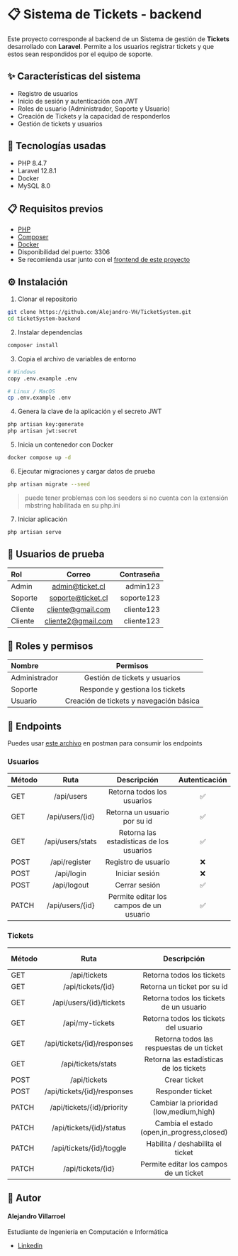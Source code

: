 # 📋 Sistema de Tickets - backend
Este proyecto corresponde al backend de un Sistema de gestión de **Tickets** desarrollado con **Laravel**. Permite a los usuarios registrar tickets y que estos sean respondidos por el equipo de soporte.

## ✨ Características del sistema
- Registro de usuarios
- Inicio de sesión y autenticación con JWT
- Roles de usuario (Administrador, Soporte y Usuario)
- Creación de Tickets y la capacidad de responderlos
- Gestión de tickets y usuarios

## 🧪 Tecnologías usadas
- PHP 8.4.7
- Laravel 12.8.1
- Docker
- MySQL 8.0

## 📋 Requisitos previos
- [PHP](https://www.php.net/downloads.php)
- [Composer](https://getcomposer.org/download/)
- [Docker](https://www.docker.com/)
- Disponibilidad del puerto: 3306
- Se recomienda usar junto con el [frontend de este proyecto](https://github.com/Alejandro-VH/ticketSystem-frontend)

## ⚙️ Instalación
1. Clonar el repositorio
```bash
git clone https://github.com/Alejandro-VH/TicketSystem.git
cd ticketSystem-backend
```

2. Instalar dependencias
```bash
composer install
```

3. Copia el archivo de variables de entorno
```bash
# Windows
copy .env.example .env

# Linux / MacOS
cp .env.example .env
```

4. Genera la clave de la aplicación y el secreto JWT
```bash
php artisan key:generate
php artisan jwt:secret
```

5. Inicia un contenedor con Docker
```bash
docker compose up -d
```

6. Ejecutar migraciones y cargar datos de prueba
```bash
php artisan migrate --seed
```
> puede tener problemas con los seeders si no cuenta con la extensión mbstring habilitada en su php.ini
7. Iniciar aplicación
```bash
php artisan serve
```

## 👥 Usuarios de prueba

| Rol | Correo   | Contraseña  |
|:----------|:--------:|---------:|
| Admin | admin@ticket.cl | admin123  |
| Soporte | soporte@ticket.cl | soporte123  |
| Cliente | cliente@gmail.com | cliente123  |
| Cliente | cliente2@gmail.com | cliente123  |

## 🔐 Roles y permisos

| Nombre | Permisos   |
|:----------|:--------:|
| Administrador | Gestión de tickets y usuarios |
| Soporte | Responde y gestiona los tickets  |
| Usuario | Creación de tickets y navegación básica|

## 🔌 Endpoints

Puedes usar [este archivo](/postman/ticketSystem.postman_collection.json) en postman para consumir los endpoints

### Usuarios
| Método | Ruta   | Descripción  | Autenticación |
|:----------|:--------:|:---------:|:---------:|
| GET | /api/users | Retorna todos los usuarios  | ✅ |
| GET | /api/users/{id} | Retorna un usuario por su id | ✅ |
| GET | /api/users/stats | Retorna las estadísticas de los usuarios  | ✅ |
| POST | /api/register | Registro de usuario  | ❌ |
| POST | /api/login | Iniciar sesión  | ❌ |
| POST | /api/logout | Cerrar sesión  | ✅ |
| PATCH | /api/users/{id} | Permite editar los campos de un usuario  | ✅ |


### Tickets
| Método | Ruta   | Descripción  | Requiere autenticación |
|:----------|:--------:|:---------:|:---------:|
| GET | /api/tickets | Retorna todos los tickets  | ✅ |
| GET | /api/tickets/{id} | Retorna un ticket por su id  | ✅ |
| GET | /api/users/{id}/tickets | Retorna todos los tickets de un usuario  | ✅ |
| GET | /api/my-tickets | Retorna todos los tickets del usuario  | ✅ |
| GET | /api/tickets/{id}/responses | Retorna todos las respuestas de un ticket  | ✅ |
| GET | /api/tickets/stats | Retorna las estadísticas de los tickets  | ✅ |
| POST | /api/tickets | Crear ticket  | ✅ |
| POST | /api/tickets/{id}/responses | Responder ticket  | ✅ |
| PATCH | /api/tickets/{id}/priority | Cambiar la prioridad (low,medium,high)  | ✅ |
| PATCH | /api/tickets/{id}/status | Cambia el estado (open,in_progress,closed)  | ✅ |
| PATCH | /api/tickets/{id}/toggle | Habilita / deshabilita el ticket  | ✅ |
| PATCH | /api/tickets/{id} | Permite editar los campos de un ticket | ✅ |


## 👤 Autor
#### Alejandro Villarroel
Estudiante de Ingeniería en Computación e Informática
- [Linkedin](https://www.linkedin.com/in/alevillarroel/)
